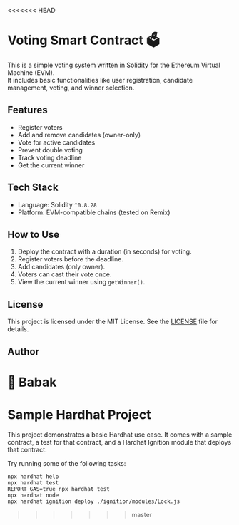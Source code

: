 <<<<<<< HEAD
# Voting Smart Contract 🗳️

This is a simple voting system written in Solidity for the Ethereum Virtual Machine (EVM).  
It includes basic functionalities like user registration, candidate management, voting, and winner selection.

## Features
- Register voters
- Add and remove candidates (owner-only)
- Vote for active candidates
- Prevent double voting
- Track voting deadline
- Get the current winner

## Tech Stack
- Language: Solidity `^0.8.28`
- Platform: EVM-compatible chains (tested on Remix)

## How to Use
1. Deploy the contract with a duration (in seconds) for voting.
2. Register voters before the deadline.
3. Add candidates (only owner).
4. Voters can cast their vote once.
5. View the current winner using `getWinner()`.

## License
This project is licensed under the MIT License. See the [LICENSE](./LICENSE) file for details.

## Author
👤 Babak
=======
# Sample Hardhat Project

This project demonstrates a basic Hardhat use case. It comes with a sample contract, a test for that contract, and a Hardhat Ignition module that deploys that contract.

Try running some of the following tasks:

```shell
npx hardhat help
npx hardhat test
REPORT_GAS=true npx hardhat test
npx hardhat node
npx hardhat ignition deploy ./ignition/modules/Lock.js
```
>>>>>>> master
